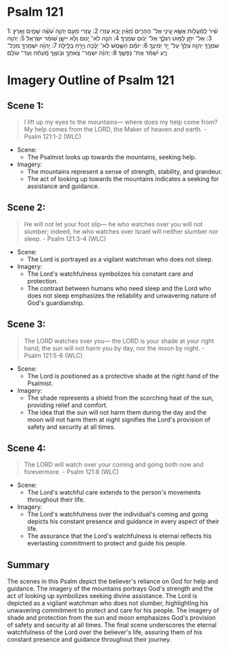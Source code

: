 # Psalm 121
1: שִׁ֗יר לַֽמַּ֫עֲל֥וֹת אֶשָּׂ֣א עֵ֭ינַי אֶל־ הֶהָרִ֑ים מֵ֝אַ֗יִן יָבֹ֥א עֶזְרִֽי׃
2: עֶ֭זְרִי מֵעִ֣ם יְהוָ֑ה עֹ֝שֵׂ֗ה שָׁמַ֥יִם וָאָֽרֶץ׃
3: אַל־ יִתֵּ֣ן לַמּ֣וֹט רַגְלֶ֑ךָ אַל־ יָ֝נ֗וּם שֹֽׁמְרֶֽךָ׃
4: הִנֵּ֣ה לֹֽא־ יָ֭נוּם וְלֹ֣א יִישָׁ֑ן שׁ֝וֹמֵ֗ר יִשְׂרָאֵֽל׃
5: יְהוָ֥ה שֹׁמְרֶ֑ךָ יְהוָ֥ה צִ֝לְּךָ֗ עַל־ יַ֥ד יְמִינֶֽךָ׃
6: יוֹמָ֗ם הַשֶּׁ֥מֶשׁ לֹֽא־ יַכֶּ֗כָּה וְיָרֵ֥חַ בַּלָּֽיְלָה׃
7: יְֽהוָ֗ה יִשְׁמָרְךָ֥ מִכָּל־ רָ֑ע יִ֝שְׁמֹ֗ר אֶת־ נַפְשֶֽׁךָ׃
8: יְֽהוָ֗ה יִשְׁמָר־ צֵאתְךָ֥ וּבוֹאֶ֑ךָ מֵֽ֝עַתָּ֗ה וְעַד־ עוֹלָֽם׃

# Imagery Outline of Psalm 121

## Scene 1: 

> I lift up my eyes to the mountains— where does my help come from? My help comes from the LORD, the Maker of heaven and earth. - Psalm 121:1-2 (WLC)

- Scene:
  - The Psalmist looks up towards the mountains, seeking help.
- Imagery:
  - The mountains represent a sense of strength, stability, and grandeur.
  - The act of looking up towards the mountains indicates a seeking for assistance and guidance.

## Scene 2: 

> He will not let your foot slip— he who watches over you will not slumber; indeed, he who watches over Israel will neither slumber nor sleep. - Psalm 121:3-4 (WLC)

- Scene:
  - The Lord is portrayed as a vigilant watchman who does not sleep.
- Imagery:
  - The Lord's watchfulness symbolizes his constant care and protection.
  - The contrast between humans who need sleep and the Lord who does not sleep emphasizes the reliability and unwavering nature of God's guardianship.

## Scene 3: 

> The LORD watches over you— the LORD is your shade at your right hand; the sun will not harm you by day, nor the moon by night. - Psalm 121:5-6 (WLC)

- Scene:
  - The Lord is positioned as a protective shade at the right hand of the Psalmist.
- Imagery:
  - The shade represents a shield from the scorching heat of the sun, providing relief and comfort.
  - The idea that the sun will not harm them during the day and the moon will not harm them at night signifies the Lord's provision of safety and security at all times.

## Scene 4: 

> The LORD will watch over your coming and going both now and forevermore. - Psalm 121:8 (WLC)

- Scene:
  - The Lord's watchful care extends to the person's movements throughout their life.
- Imagery:
  - The Lord's watchfulness over the individual's coming and going depicts his constant presence and guidance in every aspect of their life.
  - The assurance that the Lord's watchfulness is eternal reflects his everlasting commitment to protect and guide his people.

## Summary

The scenes in this Psalm depict the believer's reliance on God for help and guidance. The imagery of the mountains portrays God's strength and the act of looking up symbolizes seeking divine assistance. The Lord is depicted as a vigilant watchman who does not slumber, highlighting his unwavering commitment to protect and care for his people. The imagery of shade and protection from the sun and moon emphasizes God's provision of safety and security at all times. The final scene underscores the eternal watchfulness of the Lord over the believer's life, assuring them of his constant presence and guidance throughout their journey.